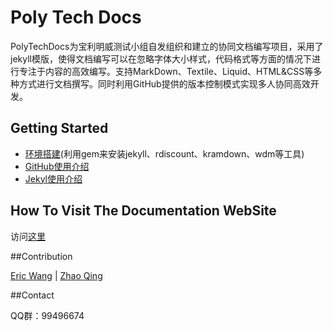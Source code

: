 # Poly Tech Docs

PolyTechDocs为宝利明威测试小组自发组织和建立的协同文档编写项目，采用了jekyll模版，使得文档编写可以在忽略字体大小样式，代码格式等方面的情况下进行专注于内容的高效编写。支持MarkDown、Textile、Liquid、HTML&CSS等多种方式进行文档撰写。同时利用GitHub提供的版本控制模式实现多人协同高效开发。

## Getting Started

* [环境搭建](http://wh1100717.github.io/PolyTechDocs/docs/installation/)(利用gem来安装jekyll、rdiscount、kramdown、wdm等工具)
* [GitHub使用介绍](http://wh1100717.github.io/PolyTechDocs/docs/githubusage/)
* [Jekyl使用介绍](http://wh1100717.github.io/PolyTechDocs/docs/jekyllusage/)

## How To Visit The Documentation WebSite

访问[这里](http://wh1100717.github.com/PolyTechDocs)

##Contribution

[Eric Wang](http://github.com/wh1100717) | 
[Zhao Qing](https://github.com/zq920320)

##Contact

QQ群：99496674